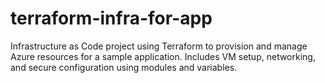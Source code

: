 # terraform-infra-for-app
Infrastructure as Code project using Terraform to provision and manage Azure resources for a sample application. Includes VM setup, networking, and secure configuration using modules and variables.
